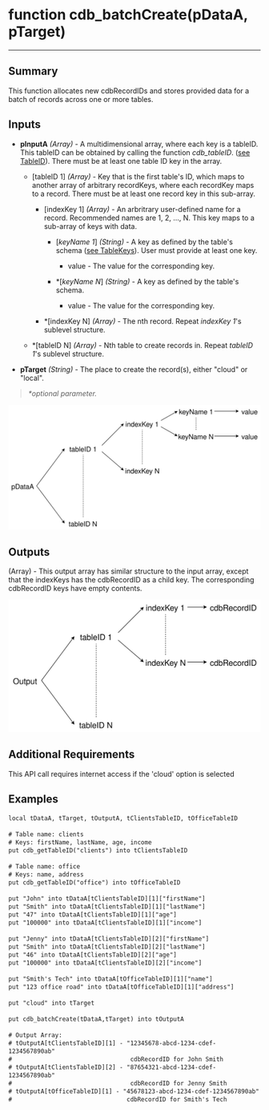 # function cdb_batchCreate(pDataA, pTarget)
---
## Summary
This function allocates new cdbRecordIDs and stores provided data for a batch of records across one or more tables.

## Inputs
* **pInputA** *(Array)* - A multidimensional array, where each key is a tableID. This tableID can be obtained by calling the function *cdb_tableID*. ([see TableID](TableID.md)). There must be at least one table ID key in the array.
	
	* [tableID 1] *(Array)* - Key that is the first table's ID, which maps to another array of arbitrary recordKeys, where each recordKey maps to a record. There must be at least one record key in this sub-array.
		
		* [indexKey 1] *(Array)* - An arbritrary user-defined name for a record. Recommended names are 1, 2, ..., N. This key maps to a sub-array of keys with data.
    		* [*keyName 1*] *(String)* - A key as defined by the table's schema ([see TableKeys](./TableKeys.md)). User must provide at least one key.
				* value - The value for the corresponding key.
    			
    		* \*[*keyName N*] *(String)* - A key as defined by the table's schema.
    			* value - The value for the corresponding key.
    		
    	* \*[indexKey N] *(Array)* - The nth record. Repeat *indexKey 1*'s sublevel structure.
    * \*[tableID N] *(Array)* - Nth table to create records in. Repeat *tableID 1*'s sublevel structure.

* **pTarget** *(String)* - The place to create the record(s), either "cloud" or "local".

> _*optional parameter._

![BatchCreate input diagram](images/BatchCreateInput.svg)
## Outputs
(Array) - This output array has similar structure to the input array, except that the indexKeys has the cdbRecordID as a child key. The corresponding cdbRecordID keys have empty contents.

![BatchCreate output diagram](images/BatchCreateOutput.svg)
## Additional Requirements
This API call requires internet access if the 'cloud' option is selected

## Examples
```
local tDataA, tTarget, tOutputA, tClientsTableID, tOfficeTableID
     
# Table name: clients
# Keys: firstName, lastName, age, income
put cdb_getTableID("clients") into tClientsTableID

# Table name: office
# Keys: name, address
put cdb_getTableID("office") into tOfficeTableID

put "John" into tDataA[tClientsTableID][1]["firstName"]
put "Smith" into tDataA[tClientsTableID][1]["lastName"]
put "47" into tDataA[tClientsTableID][1]["age"]
put "100000" into tDataA[tClientsTableID][1]["income"]

put "Jenny" into tDataA[tClientsTableID][2]["firstName"]
put "Smith" into tDataA[tClientsTableID][2]["lastName"]
put "46" into tDataA[tClientsTableID][2]["age"]
put "100000" into tDataA[tClientsTableID][2]["income"]

put "Smith's Tech" into tDataA[tOfficeTableID][1]["name"]
put "123 office road" into tDataA[tOfficeTableID][1]["address"]

put "cloud" into tTarget

put cdb_batchCreate(tDataA,tTarget) into tOutputA

# Output Array: 
# tOutputA[tClientsTableID][1] - "12345678-abcd-1234-cdef-1234567890ab"
#                                 cdbRecordID for John Smith
# tOutputA[tClientsTableID][2] - "87654321-abcd-1234-cdef-1234567890ab"
#                                 cdbRecordID for Jenny Smith
# tOutputA[tOfficeTableID][1] - "45678123-abcd-1234-cdef-1234567890ab"
#                                cdbRecordID for Smith's Tech
```